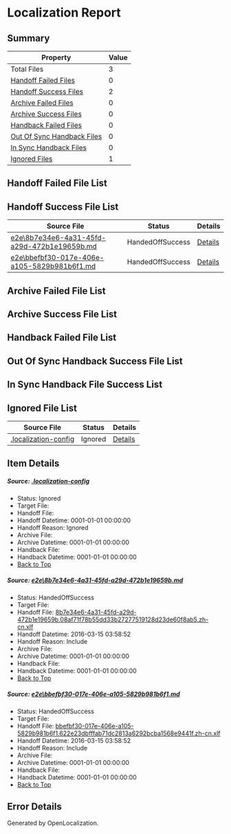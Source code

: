 # <a name='report-top'></a> Localization Report

## Summary
 Property | Value 
 -------- | ----- 
 Total Files | 3
[ Handoff Failed Files ](#handoff-failed-list)| 0
[ Handoff Success Files ](#handoff-success-list)| 2
[ Archive Failed Files ](#archive-failed-list)| 0
[ Archive Success Files ](#archive-success-list)| 0
[ Handback Failed Files ](#handback-failed-list)| 0
[ Out Of Sync Handback Files ](#outofsync-handback-success-list)| 0
[ In Sync Handback Files ](#insync-handback-success-list)| 0
[ Ignored Files ](#ignored-list)| 1

## <a name='handoff-failed-list'></a> Handoff Failed File List

## <a name='handoff-success-list'></a> Handoff Success File List
 Source File | Status | Details 
 ----------- | ------ | ------- 
 [e2e\8b7e34e6-4a31-45fd-a29d-472b1e19659b.md](https://github.com/OpenLocalizationTest/oltest/blob/354d821d2566d7a0d610e7dee12fe65ba98eb99b/e2e/8b7e34e6-4a31-45fd-a29d-472b1e19659b.md) | HandedOffSuccess | [Details](#20144c206d7eb63cedaee1467e315790ba82f7331)
 [e2e\bbefbf30-017e-406e-a105-5829b981b6f1.md](https://github.com/OpenLocalizationTest/oltest/blob/354d821d2566d7a0d610e7dee12fe65ba98eb99b/e2e/bbefbf30-017e-406e-a105-5829b981b6f1.md) | HandedOffSuccess | [Details](#7545adb01e66894d2863026826a9b38f4968fb862)

## <a name='archive-failed-list'></a> Archive Failed File List

## <a name='archive-success-list'></a> Archive Success File List

## <a name='handback-failed-list'></a> Handback Failed File List

## <a name='outofsync-handback-success-list'></a> Out Of Sync Handback Success File List

## <a name='insync-handback-success-list'></a> In Sync Handback File Success List

## <a name='ignored-list'></a> Ignored File List
 Source File | Status | Details 
 ----------- | ------ | ------- 
 [.localization-config](https://github.com/OpenLocalizationTest/oltest/blob/354d821d2566d7a0d610e7dee12fe65ba98eb99b/.localization-config) | Ignored | [Details](#66aca4b1c2f43b14ec41e0e427345df94af1d5e10)

## Item Details
##### <a name='66aca4b1c2f43b14ec41e0e427345df94af1d5e10'></a> Source: [.localization-config](https://github.com/OpenLocalizationTest/oltest/blob/354d821d2566d7a0d610e7dee12fe65ba98eb99b/.localization-config)
* Status: Ignored
* Target File: 
* Handoff File: 
* Handoff Datetime: 0001-01-01 00:00:00
* Handoff Reason: Ignored
* Archive File: 
* Archive Datetime: 0001-01-01 00:00:00
* Handback File: 
* Handback Datetime: 0001-01-01 00:00:00
* [Back to Top](#report-top)

##### <a name='20144c206d7eb63cedaee1467e315790ba82f7331'></a> Source: [e2e\8b7e34e6-4a31-45fd-a29d-472b1e19659b.md](https://github.com/OpenLocalizationTest/oltest/blob/354d821d2566d7a0d610e7dee12fe65ba98eb99b/e2e/8b7e34e6-4a31-45fd-a29d-472b1e19659b.md)
* Status: HandedOffSuccess
* Target File: 
* Handoff File: [8b7e34e6-4a31-45fd-a29d-472b1e19659b.08af71f78b55dd33b27277519128d23de60f8ab5.zh-cn.xlf](https://github.com/OpenLocalizationTestOrg/olhandoff/blob/878b13adeb606b7f95e4b02ac11f73632c928e29/ol-handoff/OpenLocalizationTestOrg/oltest.zh-cn/yuwzho/ht/8b7e34e6-4a31-45fd-a29d-472b1e19659b.08af71f78b55dd33b27277519128d23de60f8ab5.zh-cn.xlf)
* Handoff Datetime: 2016-03-15 03:58:52
* Handoff Reason: Include
* Archive File: 
* Archive Datetime: 0001-01-01 00:00:00
* Handback File: 
* Handback Datetime: 0001-01-01 00:00:00
* [Back to Top](#report-top)

##### <a name='7545adb01e66894d2863026826a9b38f4968fb862'></a> Source: [e2e\bbefbf30-017e-406e-a105-5829b981b6f1.md](https://github.com/OpenLocalizationTest/oltest/blob/354d821d2566d7a0d610e7dee12fe65ba98eb99b/e2e/bbefbf30-017e-406e-a105-5829b981b6f1.md)
* Status: HandedOffSuccess
* Target File: 
* Handoff File: [bbefbf30-017e-406e-a105-5829b981b6f1.622e23dbfffab71dc2813a6292bcba1568e9441f.zh-cn.xlf](https://github.com/OpenLocalizationTestOrg/olhandoff/blob/878b13adeb606b7f95e4b02ac11f73632c928e29/ol-handoff/OpenLocalizationTestOrg/oltest.zh-cn/yuwzho/ht/bbefbf30-017e-406e-a105-5829b981b6f1.622e23dbfffab71dc2813a6292bcba1568e9441f.zh-cn.xlf)
* Handoff Datetime: 2016-03-15 03:58:52
* Handoff Reason: Include
* Archive File: 
* Archive Datetime: 0001-01-01 00:00:00
* Handback File: 
* Handback Datetime: 0001-01-01 00:00:00
* [Back to Top](#report-top)


## Error Details

Generated by OpenLocalization.
